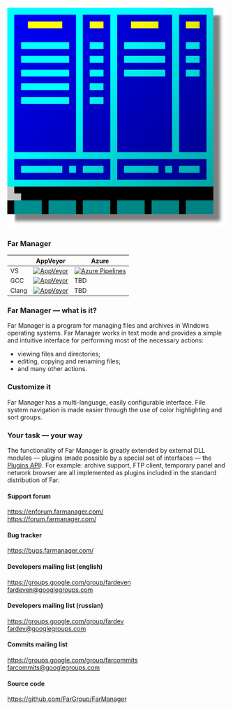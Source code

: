 [![Header][logo-img]][logo-url]

### Far Manager
| | AppVeyor | Azure |
|-|-|-|
| VS | [![AppVeyor][VS-AppVeyor-img]][VS-AppVeyor-url] | [![Azure Pipelines][VS-Azure-img]][VS-Azure-url] |
| GCC | [![AppVeyor][GCC-AppVeyor-img]][GCC-AppVeyor-url] | TBD |
| Clang | [![AppVeyor][Clang-AppVeyor-img]][Clang-AppVeyor-url] | TBD |


### Far Manager — what is it?
Far Manager is a program for managing files and archives in Windows operating systems. Far Manager works in text mode and provides a simple and intuitive interface for performing most of the necessary actions:
* viewing files and directories;
* editing, copying and renaming files;
* and many other actions.

### Customize it
Far Manager has a multi-language, easily configurable interface. File system navigation is made easier through the use of color highlighting and sort groups.

### Your task — your way
The functionality of Far Manager is greatly extended by external DLL modules — plugins (made possible by a special set of interfaces — the [Plugins API](https://api.farmanager.com/)). For example: archive support, FTP client, temporary panel and network browser are all implemented as plugins included in the standard distribution of Far.


#### Support forum
https://enforum.farmanager.com/  
https://forum.farmanager.com/

#### Bug tracker
https://bugs.farmanager.com/

#### Developers mailing list (english)
https://groups.google.com/group/fardeven  
<fardeven@googlegroups.com>

#### Developers mailing list (russian)
https://groups.google.com/group/fardev  
<fardev@googlegroups.com>

#### Commits mailing list
https://groups.google.com/group/farcommits  
<farcommits@googlegroups.com>

#### Source code
https://github.com/FarGroup/FarManager

[logo-img]: ./logo.svg
[logo-url]: https://www.farmanager.com
[VS-AppVeyor-img]: https://ci.appveyor.com/api/projects/status/6pca73evwo3oxvr9?svg=true
[VS-AppVeyor-url]: https://ci.appveyor.com/project/FarGroup/farmanager/history
[GCC-AppVeyor-img]: https://ci.appveyor.com/api/projects/status/k7ln3edp8nt5aoay?svg=true
[GCC-AppVeyor-url]: https://ci.appveyor.com/project/FarGroup/farmanager-5lhsj/history
[Clang-AppVeyor-img]: https://ci.appveyor.com/api/projects/status/pvwnc6gc5tjlpmti?svg=true
[Clang-AppVeyor-url]: https://ci.appveyor.com/project/FarGroup/farmanager-tgu1s/history
[VS-Azure-img]: https://img.shields.io/azure-devops/build/FarGroup/66d0ddcf-a098-4b98-9470-1c90632c4ba3/1.svg?logo=azuredevops
[VS-Azure-url]: https://dev.azure.com/FarGroup/FarManager/_build?definitionId=1
